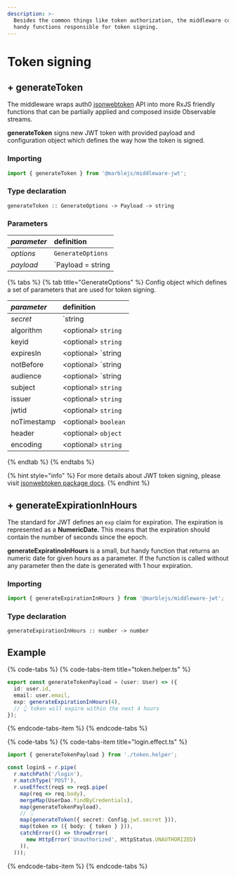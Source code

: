 ```yaml
---
description: >-
  Besides the common things like token authorization, the middleware comes with
  handy functions responsible for token signing.
---
```


# Token signing

## + **generateToken**

The middleware wraps auth0 [jsonwebtoken](https://github.com/auth0/node-jsonwebtoken) API into more RxJS friendly functions that can be partially applied and composed inside Observable streams.

**generateToken** signs new JWT token with provided payload and configuration object which defines the way how the token is signed. 

### Importing

```typescript
import { generateToken } from '@marblejs/middleware-jwt';
```

### Type declaration

```text
generateToken :: GenerateOptions -> Payload -> string
```

### Parameters

| _parameter_ | definition |
| :--- | :--- |
| _options_ | `GenerateOptions` |
| _payload_ | `Payload = string | object | Buffer` |

{% tabs %}
{% tab title="GenerateOptions" %}
Config object which defines a set of parameters that are used for token signing.

| _parameter_ | definition |
| :--- | :--- |
| _secret_ |  `string | Buffer` |
| algorithm | &lt;optional&gt; `string` |
| keyid | &lt;optional&gt; `string` |
| expiresIn | &lt;optional&gt; `string | number` |
| notBefore | &lt;optional&gt; `string | number` |
| audience | &lt;optional&gt; `string | string[]` |
| subject | &lt;optional&gt; `string` |
| issuer | &lt;optional&gt; `string` |
| jwtid | &lt;optional&gt; `string` |
| noTimestamp | &lt;optional&gt; `boolean` |
| header | &lt;optional&gt; `object` |
| encoding | &lt;optional&gt; `string` |
{% endtab %}
{% endtabs %}

{% hint style="info" %}
For more details about JWT token signing, please visit [jsonwebtoken package docs](https://github.com/auth0/node-jsonwebtoken).
{% endhint %}

## + **generateExpirationInHours**

The standard for JWT defines an `exp` claim for expiration. The expiration is represented as a **NumericDate.** This means that the expiration should contain the number of seconds since the epoch.

**generateExpiratinoInHours** is a small, but handy function that returns an numeric date for given hours as a parameter. If the function is called without any parameter then the date is generated with 1 hour expiration.

### Importing

```typescript
import { generateExpirationInHours } from '@marblejs/middleware-jwt';
```

### Type declaration

```text
generateExpirationInHours :: number -> number
```

## **Example**

{% code-tabs %}
{% code-tabs-item title="token.helper.ts" %}
```typescript
export const generateTokenPayload = (user: User) => ({
  id: user.id,
  email: user.email,
  exp: generateExpirationInHours(4), 
  // 👆 token will expire within the next 4 hours
});
```
{% endcode-tabs-item %}
{% endcode-tabs %}

{% code-tabs %}
{% code-tabs-item title="login.effect.ts" %}
```typescript
import { generateTokenPayload } from './token.helper';

const login$ = r.pipe(
  r.matchPath('/login'),
  r.matchType('POST'),
  r.useEffect(req$ => req$.pipe(
    map(req => req.body),
    mergeMap(UserDao.findByCredentials),
    map(generateTokenPayload),
    // 👇
    map(generateToken({ secret: Config.jwt.secret })),
    map(token => ({ body: { token } })),
    catchError(() => throwError(
      new HttpError('Unauthorized', HttpStatus.UNAUTHORIZED)
    )),
  )));
```
{% endcode-tabs-item %}
{% endcode-tabs %}

